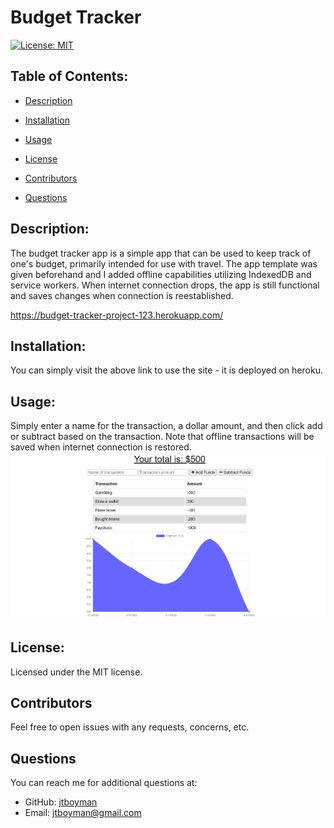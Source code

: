 
  # Budget Tracker
  [![License: MIT](https://img.shields.io/badge/License-MIT-yellow.svg)](https://opensource.org/licenses/MIT)

  ## Table of Contents:
  * [Description](#description)
  * [Installation](#installation)
  * [Usage](#usage)
  
 * [License](#license)
  * [Contributors](#contributors)
  * [Questions](#questions)
  
  ## Description:
  The budget tracker app is a simple app that can be used to keep track of one's budget, primarily intended for use with travel. The app template was given beforehand and I added offline capabilities utilizing IndexedDB and service workers. When internet connection drops, the app is still functional and saves changes when connection is reestablished.
  
 https://budget-tracker-project-123.herokuapp.com/

  ## Installation:
  You can simply visit the above link to use the site - it is deployed on heroku.

  ## Usage:
  Simply enter a name for the transaction, a dollar amount, and then click add or subtract based on the transaction. Note that offline transactions will be saved when internet connection is restored. 
    ![app screenshot](./public/images/budget-tracker-screenshot.png)
  
 ## License:
  Licensed under the MIT license.

  ## Contributors
  Feel free to open issues with any requests, concerns, etc.

  ## Questions
  You can reach me for additional questions at:
  * GitHub: [jtboyman](https://github.com/jtboyman)
  * Email: jtboyman@gmail.com
